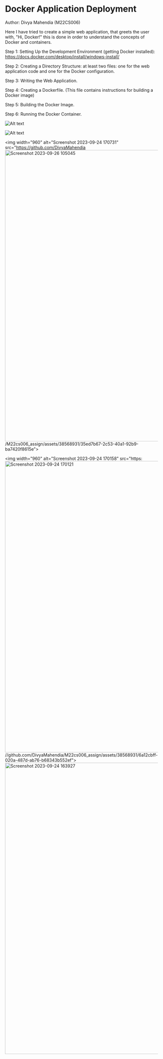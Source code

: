 # Docker Application Deployment

Author: Divya Mahendia (M22CS006)

Here I have tried to create a simple web application, that greets the user with, "Hi, Docker!"
this is done in order to understand the concepts of Docker and containers.

Step 1: Setting Up the Development Environment (getting Docker installed):  https://docs.docker.com/desktop/install/windows-install/

Step 2: Creating a Directory Structure: at least two files: one for the web application code and one for the Docker configuration.

Step 3: Writing the Web Application.

Step 4: Creating a Dockerfile. (This file contains instructions for building a Docker image)

Step 5: Building the Docker Image.

Step 6: Running the Docker Container.


![Alt text](<file:///C:/Users/divya/OneDrive/Pictures/Screenshots/Screenshot%202023-09-24%20163927.png>)

![Alt text](<file:///C:/Users/divya/OneDrive/Pictures/Screenshots/Screenshot%202023-09-24%20163927.png>)






<img width="960" alt="Screenshot 2023-09-24 170731" src="https://github.com/DivyaMahendia<img width="960" alt="Screenshot 2023-09-26 105045" src="https://github.com/DivyaMahendia/M22cs006_assign/assets/38568931/0a53c357-1747-47c9-900c-7fcdd0f3c794">
/M22cs006_assign/assets/38568931/35ed7b67-2c53-40a1-92b9-ba7420f8615e">

<img width="960" alt="Screenshot 2023-09-24 170158" src="https:<img width="960" alt="Screenshot 2023-09-24 170121" src="https://github.com/DivyaMahendia/M22cs006_assign/assets/38568931/98c2244c-0e6d-4982-802f-ea48bd114849">
//github.com/DivyaMahendia/M22cs006_assign/assets/38568931/6a12cbff-020a-487d-ab76-b68343b552ef">
<img width="960" alt="Screenshot 2023-09-24 163927" src="https://github.com/DivyaMahendia/M22cs006_assign/assets/38568931/68beccfc-bdd5-4b14-8fec-46d5edf9b319">
